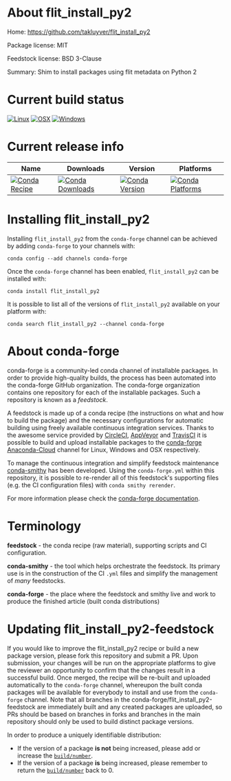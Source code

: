 About flit_install_py2
======================

Home: https://github.com/takluyver/flit_install_py2

Package license: MIT

Feedstock license: BSD 3-Clause

Summary: Shim to install packages using flit metadata on Python 2



Current build status
====================

[![Linux](https://img.shields.io/circleci/project/github/conda-forge/flit_install_py2-feedstock/master.svg?label=Linux)](https://circleci.com/gh/conda-forge/flit_install_py2-feedstock)
[![OSX](https://img.shields.io/travis/conda-forge/flit_install_py2-feedstock/master.svg?label=macOS)](https://travis-ci.org/conda-forge/flit_install_py2-feedstock)
[![Windows](https://img.shields.io/appveyor/ci/conda-forge/flit_install_py2-feedstock/master.svg?label=Windows)](https://ci.appveyor.com/project/conda-forge/flit-install-py2-feedstock/branch/master)

Current release info
====================

| Name | Downloads | Version | Platforms |
| --- | --- | --- | --- |
| [![Conda Recipe](https://img.shields.io/badge/recipe-flit_install_py2-green.svg)](https://anaconda.org/conda-forge/flit_install_py2) | [![Conda Downloads](https://img.shields.io/conda/dn/conda-forge/flit_install_py2.svg)](https://anaconda.org/conda-forge/flit_install_py2) | [![Conda Version](https://img.shields.io/conda/vn/conda-forge/flit_install_py2.svg)](https://anaconda.org/conda-forge/flit_install_py2) | [![Conda Platforms](https://img.shields.io/conda/pn/conda-forge/flit_install_py2.svg)](https://anaconda.org/conda-forge/flit_install_py2) |

Installing flit_install_py2
===========================

Installing `flit_install_py2` from the `conda-forge` channel can be achieved by adding `conda-forge` to your channels with:

```
conda config --add channels conda-forge
```

Once the `conda-forge` channel has been enabled, `flit_install_py2` can be installed with:

```
conda install flit_install_py2
```

It is possible to list all of the versions of `flit_install_py2` available on your platform with:

```
conda search flit_install_py2 --channel conda-forge
```


About conda-forge
=================

conda-forge is a community-led conda channel of installable packages.
In order to provide high-quality builds, the process has been automated into the
conda-forge GitHub organization. The conda-forge organization contains one repository
for each of the installable packages. Such a repository is known as a *feedstock*.

A feedstock is made up of a conda recipe (the instructions on what and how to build
the package) and the necessary configurations for automatic building using freely
available continuous integration services. Thanks to the awesome service provided by
[CircleCI](https://circleci.com/), [AppVeyor](https://www.appveyor.com/)
and [TravisCI](https://travis-ci.org/) it is possible to build and upload installable
packages to the [conda-forge](https://anaconda.org/conda-forge)
[Anaconda-Cloud](https://anaconda.org/) channel for Linux, Windows and OSX respectively.

To manage the continuous integration and simplify feedstock maintenance
[conda-smithy](https://github.com/conda-forge/conda-smithy) has been developed.
Using the ``conda-forge.yml`` within this repository, it is possible to re-render all of
this feedstock's supporting files (e.g. the CI configuration files) with ``conda smithy rerender``.

For more information please check the [conda-forge documentation](https://conda-forge.org/docs/).

Terminology
===========

**feedstock** - the conda recipe (raw material), supporting scripts and CI configuration.

**conda-smithy** - the tool which helps orchestrate the feedstock.
                   Its primary use is in the construction of the CI ``.yml`` files
                   and simplify the management of *many* feedstocks.

**conda-forge** - the place where the feedstock and smithy live and work to
                  produce the finished article (built conda distributions)


Updating flit_install_py2-feedstock
===================================

If you would like to improve the flit_install_py2 recipe or build a new
package version, please fork this repository and submit a PR. Upon submission,
your changes will be run on the appropriate platforms to give the reviewer an
opportunity to confirm that the changes result in a successful build. Once
merged, the recipe will be re-built and uploaded automatically to the
`conda-forge` channel, whereupon the built conda packages will be available for
everybody to install and use from the `conda-forge` channel.
Note that all branches in the conda-forge/flit_install_py2-feedstock are
immediately built and any created packages are uploaded, so PRs should be based
on branches in forks and branches in the main repository should only be used to
build distinct package versions.

In order to produce a uniquely identifiable distribution:
 * If the version of a package **is not** being increased, please add or increase
   the [``build/number``](https://conda.io/docs/user-guide/tasks/build-packages/define-metadata.html#build-number-and-string).
 * If the version of a package **is** being increased, please remember to return
   the [``build/number``](https://conda.io/docs/user-guide/tasks/build-packages/define-metadata.html#build-number-and-string)
   back to 0.
